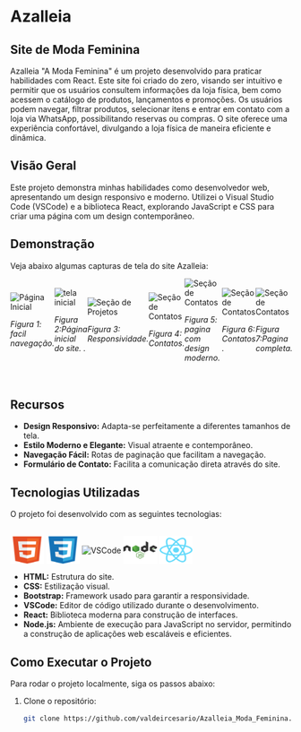 # Azalleia  
## Site de Moda Feminina

Azalleia "A Moda Feminina" é um projeto desenvolvido para praticar habilidades com React. Este site foi criado do zero, visando ser intuitivo e permitir que os usuários consultem informações da loja física, bem como acessem o catálogo de produtos, lançamentos e promoções. Os usuários podem navegar, filtrar produtos, selecionar itens e entrar em contato com a loja via WhatsApp, possibilitando reservas ou compras. O site oferece uma experiência confortável, divulgando a loja física de maneira eficiente e dinâmica.

## Visão Geral

Este projeto demonstra minhas habilidades como desenvolvedor web, apresentando um design responsivo e moderno. Utilizei o Visual Studio Code (VSCode) e a biblioteca React, explorando JavaScript e CSS para criar uma página com um design contemporâneo.

## Demonstração

Veja abaixo algumas capturas de tela do site Azalleia:

<div style="display: flex; align-items: center;justify-content: center;">
    <div style="margin-bottom: 20px;">
        <img src="https://github.com/valdeircesario/Azalleia_Moda_Feminina/assets/135670289/488611ad-900a-4ab8-8c41-811c26fa7a33" alt="Página Inicial" width="200" height="200" >
        <p><em>Figura 1: facil navegação.</em></p>
    </div>
    <div style="margin-bottom: 20px;">
        <img src="https://github.com/valdeircesario/Azalleia_Moda_Feminina/assets/135670289/a9a2650e-2a4e-49d2-b712-b505cb6a4a72" alt="tela inicial" width="200"height="200" >
        <p><em>Figura 2:Página inicial do site. .</em></p>
    </div>
    <div style="margin-bottom: 20px;">
        <img src="https://github.com/valdeircesario/Azalleia_Moda_Feminina/assets/135670289/bdc23f77-581c-4703-8b51-ad47f32b6dab" alt="Seção de Projetos" width="200" height="200" >
        <p><em>Figura 3: Responsividade.</em></p>
    </div>
    <div style="margin-bottom: 20px;">
        <img src="https://github.com/valdeircesario/Azalleia_Moda_Feminina/assets/135670289/26ce00b7-25b9-41fb-9438-63f0c8c34305" alt="Seção de Contatos" width="200" height="200" >
        <p><em>Figura 4: Contatos.</em></p>
    </div>
  <div style="margin-bottom: 20px;">
        <img src="https://github.com/valdeircesario/Azalleia_Moda_Feminina/assets/135670289/f51026e0-b3b2-440c-8bd0-0ecebb8b771d" alt="Seção de Contatos" width="200" height="200" >
        <p><em>Figura 5: pagina com design moderno.</em></p>
    </div>
  <div style="margin-bottom: 20px;">
        <img src="https://github.com/valdeircesario/Azalleia_Moda_Feminina/assets/135670289/17f6c156-fe04-45df-9957-967b8732f22e" alt="Seção de Contatos" width="200" height="200" >
        <p><em>Figura 6: Contatos .</em></p>
    </div>
  <div style="margin-bottom: 20px;">
        <img src="https://github.com/valdeircesario/Azalleia_Moda_Feminina/assets/135670289/71886ac1-2e06-481b-8b7b-1e0d6711e6d2" alt="Seção de Contatos" width="200" height="200" >
        <p><em>Figura 7:Pagina completa.</em></p>
    </div>
</div>

## Recursos

- **Design Responsivo:** Adapta-se perfeitamente a diferentes tamanhos de tela.
- **Estilo Moderno e Elegante:** Visual atraente e contemporâneo.
- **Navegação Fácil:** Rotas de paginação que facilitam a navegação.
- **Formulário de Contato:** Facilita a comunicação direta através do site.

## Tecnologias Utilizadas

O projeto foi desenvolvido com as seguintes tecnologias:
<div style="display: inline_block"><br>
  <img align="center" alt="HTML" height="50" width="60" src="https://raw.githubusercontent.com/devicons/devicon/master/icons/html5/html5-original.svg">
  <img align="center" alt="CSS" height="50" width="60" src="https://raw.githubusercontent.com/devicons/devicon/master/icons/css3/css3-original.svg">
  <img align="center" alt="VSCode" height="50" width="60" src="https://cdn.jsdelivr.net/gh/devicons/devicon@latest/icons/vscode/vscode-original.svg">
 <img align="center" alt="Node.js" height="50" width="60" src="https://raw.githubusercontent.com/devicons/devicon/master/icons/nodejs/nodejs-original-wordmark.svg">

 <img align="center" alt="React" height="50" width="60" src="https://raw.githubusercontent.com/devicons/devicon/master/icons/react/react-original.svg">
</div>

- **HTML:** Estrutura do site.
- **CSS:** Estilização visual.
- **Bootstrap:** Framework usado para garantir a responsividade.
- **VSCode:** Editor de código utilizado durante o desenvolvimento.
- **React:** Biblioteca moderna para construção de interfaces.
- **Node.js:** Ambiente de execução para JavaScript no servidor, permitindo a construção de aplicações web escaláveis e eficientes.


## Como Executar o Projeto

Para rodar o projeto localmente, siga os passos abaixo:

1. Clone o repositório:
   ```bash
   git clone https://github.com/valdeircesario/Azalleia_Moda_Feminina.git
